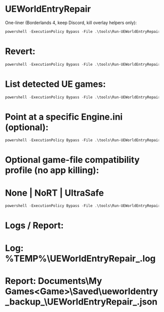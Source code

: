 # UEWorldEntryRepair

One-liner (Borderlands 4, keep Discord, kill overlay helpers only):
```powershell
powershell -ExecutionPolicy Bypass -File .\tools\Run-UEWorldEntryRepair.ps1 -Mode Full -GameName "Borderlands 4" -OverlayMode HelpersOnly`
```

# Revert:
```powershell
powershell -ExecutionPolicy Bypass -File .\tools\Run-UEWorldEntryRepair.ps1 -Mode Revert -GameName "Borderlands 4"
```
# List detected UE games:
```powershell
powershell -ExecutionPolicy Bypass -File .\tools\Run-UEWorldEntryRepair.ps1 -ListGames
```
# Point at a specific Engine.ini (optional):
```powershell
powershell -ExecutionPolicy Bypass -File .\tools\Run-UEWorldEntryRepair.ps1 -Mode Full -EngineIniPath "C:\Users\<you>\Documents\My Games\Borderlands 4\Saved\Config\Windows\Engine.ini" -OverlayMode HelpersOnly
```

# Optional game-file compatibility profile (no app killing):
#   None | NoRT | UltraSafe
```powershell
powershell -ExecutionPolicy Bypass -File .\tools\Run-UEWorldEntryRepair.ps1 -Mode Full -GameName "Borderlands 4" -CompatProfile NoRT
```
# Logs / Report:
#   Log:    %TEMP%\UEWorldEntryRepair_<timestamp>.log
#   Report: Documents\My Games\<Game>\Saved\ueworldentry_backup_<timestamp>\UEWorldEntryRepair_<timestamp>.json
